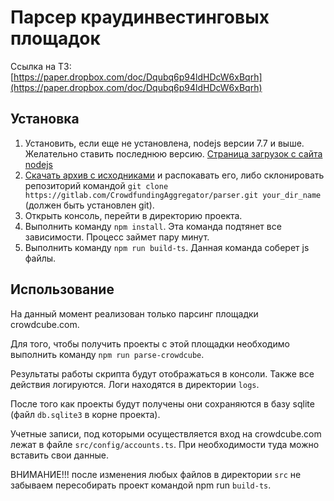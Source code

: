 Парсер краудинвестинговых площадок
==================================

Ссылка на ТЗ: [https://paper.dropbox.com/doc/Dqubq6p94ldHDcW6xBqrh](https://paper.dropbox.com/doc/Dqubq6p94ldHDcW6xBqrh)

Установка
-----------------
1. Установить, если еще не установлена, nodejs версии 7.7 и выше. Желательно ставить последнюю версию. [Страница загрузок с сайта nodejs](https://nodejs.org/en/download/current/)
2. [Скачать архив с исходниками](https://gitlab.com/CrowdfundingAggregator/parser/repository/master/archive.zip) и распокавать его, либо склонировать репозиторий командой `git clone https://gitlab.com/CrowdfundingAggregator/parser.git your_dir_name` (должен быть установлен git).
3. Открыть консоль, перейти в директорию проекта.
4. Выполнить команду `npm install`. Эта команда подтянет все зависимости. Процесс займет пару минут.
5. Выполнить команду `npm run build-ts`. Данная команда соберет js файлы.

Использование
-------------
На данный момент реализован только парсинг площадки crowdcube.com. 

Для того, чтобы получить проекты с этой площадки необходимо выполнить команду `npm run parse-crowdcube`. 

Результаты работы скрипта будут отображаться в консоли. Также все действия логируются. Логи находятся в директории `logs`. 

После того как проекты будут получены они сохраняются в базу sqlite (файл `db.sqlite3` в корне проекта). 

Учетные записи, под которыми осуществляется вход на crowdcube.com лежат в файле `src/config/accounts.ts`. При необходимости туда можно вставить свои данные. 

ВНИМАНИЕ!!! после изменения любых файлов в директории `src` не забываем пересобирать проект командой npm run `build-ts`.